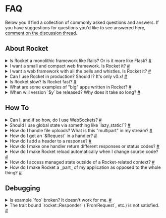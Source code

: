 # FAQ

Below you'll find a collection of commonly asked questions and answers. If you
have suggestions for questions you'd like to see answered here, [comment on the
discussion thread].

[comment on the discussion thread]: https://github.com/SergioBenitez/Rocket/discussions/1836

## About Rocket

<details id="monolithic">
<summary>
Is Rocket a monolithic framework like Rails? Or is it more like Flask?
<a class="headerlink" href="#monolithic" title="permalink">#</a>
</summary>
<div class="content">

Neither!

Rocket's core is small yet complete with respect to security and correctness. It
mainly consists of:

  * Guard traits like [`FromRequest`] and [`FromData`].
  * Derive macros for all common traits.
  * Attribute macros for routing.
  * Thorough compile and launch-time checking.
  * Zero-copy parsers and validators for common formats like multipart and SSE.
  * Syntax sugar extensions for features like async streams and traits.
  * Optional features for functionality like TLS, secrets, and so on.

The goal is for functionality like templating, sessions, ORMs, and so on to be
implemented entirely outside of Rocket while maintaining a first-class feel and
experience. Indeed, crates like [`rocket_dyn_templates`] and [`rocket_db_pools`]
do just this. As a result, Rocket is neither "bare-bones" nor is it a kitchen
sink for all possible features.

Unlike other frameworks, Rocket makes it its mission to help you avoid security
and correctness blunders. It does this by including, out-of-the-box:

  * A flexible, type-based [configuration](../configuration/) system.
  * [Security and privacy headers](@api/rocket/shield/) by default.
  * Zero-Copy RFC compliant [URI parsers](@api/rocket/http/uri).
  * Safe, [typed URIs](@api/rocket/macro.uri.html) with compile-time checking.
  * [Compile-time and launch-time route checking](@api/rocket/attr.route.html).
  * A [testing framework](@api/rocket/local) with sync and `async` variants.
  * Safe, exclusive access to fully decoded HTTP values.
  * Mandatory [data limits](@api/rocket/data/struct.Limits.html) to prevent
    trivial DoS attacks.

Of course, this functionality comes at a compile-time cost (but notably, _not_
at a runtime cost), impacting Rocket's clean build-time. For comparison, here's
what building "Hello, world!" for the first time in popular Rust web frameworks
looks like:

| Framework            | Dependencies | Build Time |
|----------------------|--------------|------------|
| Rocket 0.5-rc.2      | 151          | 50s        |
| Actix-Web 4.0.1      | 155          | 40s        |
| Tide 0.16            | 202          | 37s        |
| Warp 0.3.2           | 132          | 30s        |
| Axum 0.5.4           | 81           | 18s        |

<small>· Measurements taken on a MacBookPro15,1 Intel Core i9 @ 2.9GHZ, macOS
12.1, Rust 1.60 stable. Best of 3.</small><br />
<small>· Rocket includes features like multipart parsing and static file
serving that would require additional deps in other frameworks.</small>

Of course, iterative build-time is nearly identical for all frameworks, and the
time can be further reduced by using faster linkers like `lld`. We think the
trade-off is worth it. Rocket will never compromise security, correctness, or
usability to "win" at benchmarks of any sort.

</div>
</details>

[`rocket_dyn_templates`]: @api/rocket_dyn_templates
[`rocket_db_pools`]: @api/rocket_db_pools

<details id="compact">
<summary>
I want a small and compact web framework. Is Rocket it?
<a class="headerlink" href="#compact" title="permalink">#</a>
</summary>
<div class="content">

We think so! See ["Is Rocket a monolithic framework like Rails?"](#monolithic)
</div>
</details>

<details id="complete">
<summary>
I want a web framework with all the bells and whistles. Is Rocket it?
<a class="headerlink" href="#complete" title="permalink">#</a>
</summary>
<div class="content">

We think so! See ["Is Rocket a monolithic framework like Rails?"](#monolithic)
</div>
</details>

<details id="in-prod">
<summary>
Can I use Rocket in production? Should I? It's only v0.x!
<a class="headerlink" href="#in-prod" title="permalink">#</a>
</summary>
<div class="content">

We **enthusiastically** recommend using Rocket in production, with the following
non-exhaustive list of caveats:

  1. Run Rocket behind a reverse proxy like HAProxy or in a production load
     balancing environment. Rocket (Hyper) doesn't employ any defenses against
     DDoS attacks or certain DoS attacks which can be mitigated by an external
     service.

  2. Use a TLS termination proxy (perhaps from 1.) for zero-downtown certificate
     rotation.

  3. Properly configure your databases and database pools, especially with
     respect to the pool size.

  4. Ensure no blocking I/O happens outside of `spawn_blocking()` invocations.

While Rocket _is_ still in the `0.x` phase, the version number is purely a
stylistic choice. In fact, we consider Rocket to be the most mature web
framework in the Rust ecosystem. To our knowledge, Rocket is the only Rust web
framework that correctly implements:

  * Server-Sent Events
  * Graceful Shutdown
  * Form Parsing with Arbitrarily Structure
  * Zero-Copy, RFC Conforming URI Types
  * Ambiguity-Free Routing
  * Streamed Multipart Uploads

If you're coming from a different ecosystem, you should feel comfortable
considering Rocket's `v0.x` as someone else's `vx.0`. Rust and Cargo's semver
policy, and Rocket's strict adherence to it, ensures that Rocket will _never_
break your application when upgrading from `0.x.y` to `0.x.z`, where `z >= y`.
Furthermore, we backport _all_ security and correctness patches to the previous
major release (`0.{x-1}.y`), so your application remains secure if you need time
to upgrade.

</div>
</details>

<details id="performance">
<summary>
Is Rocket slow? Is Rocket fast?
<a class="headerlink" href="#performance" title="permalink">#</a>
</summary>
<div class="content">

Rocket is pretty fast.

A commonly repeated myth is that Rocket's great usability comes at the cost of
runtime performance. _**This is false.**_ Rocket's usability derives largely
from compile-time checks with _zero_ bearing on runtime performance.

So what about benchmarks? Well, benchmarking is _hard_, and besides often being
conducted incorrectly<em>*</em>, often appear to say more than they do. So, when
you see a benchmark for "Hello, world!", you should know that the benchmark's
relevance doesn't extend far beyond those specific "Hello, world!" servers and
the specific way the measurement was taken. In other words, it provides _some_
baseline that is hard to extrapolate to real-world use-cases, _your_ use-case.

Nevertheless, here are some things you can consider as _generally_ true about
Rocket applications:

  * They'll perform much, _much_ better than those written in scripting
    languages like Python or Ruby.
  * They'll perform much better than those written in VM or JIT languages like
    JavaScript or Java.
  * They'll perform a bit better than those written in compiled-to-native but
    GC'd languages like Go.
  * They'll perform competitively with those written in compiled-to-native,
    non-GC'd languages like Rust or C.

Again, we emphasize _generally_ true. It is trivial to write a Rocket
application that is slower than a similar Python application.

Besides a framework's _internal_ performance, you should also consider whether
it enables your _application itself_ to perform well. Rocket takes great care to
enable your application to perform as little work as possible through
unique-to-Rocket features like [managed state], [request-local state], and
zero-copy parsing and deserialization.

<small>* A common mistake is to pit against Rocket's "Hello, world!" without
normalizing for response size, especially security headers.</small>

</div>
</details>

[managed state]: ../state/#managed-state
[request-local state]: ../state/#request-local-state

<details id="showcase">
<summary>
What are some examples of "big" apps written in Rocket?
<a class="headerlink" href="#showcase" title="permalink">#</a>
</summary>
<div class="content">

Here are some notable projects and websites in Rocket we're aware of:

  * [Vaultwarden] - A BitWarden Server
  * [Rust-Lang.org] - Rust Language Website
  * [Plume] - Federated Blogging Engine
  * [Hagrid] - OpenPGP KeyServer ([keys.openpgp.org](https://keys.openpgp.org/))
  * [SourceGraph Syntax Highlighter] - Syntax Highlighting API

[Let us know] if you have a notable, public facing application written in Rocket
you'd like to see here!

[Vaultwarden]: https://github.com/dani-garcia/vaultwarden
[Conduit]: https://conduit.rs/
[Rust-Lang.org]: https://www.rust-lang.org/
[Plume]: https://github.com/Plume-org/Plume
[Hagrid]: https://gitlab.com/hagrid-keyserver/hagrid/
[SourceGraph Syntax Highlighter]: https://github.com/sourcegraph/sourcegraph/tree/main/docker-images/syntax-highlighter
[Let us know]: https://github.com/SergioBenitez/Rocket/discussions/categories/show-and-tell

</div>
</details>

<details id="releases">
<summary>
When will version `$y` be released? Why does it take so long?
<a class="headerlink" href="#releases" title="permalink">#</a>
</summary>
<div class="content">

Rocket represents an ecosystem-wide effort to create a web framework that
enables writing web applications with unparalleled security, performance, and
usability. From design to implementation to documentation, Rocket is carefully
crafted to ensure the greatest productivity and reliability with the fewest
surprises. Our goal is to make Rocket a compelling choice across _all_
languages.

Accomplishing this takes time, and our efforts extend to the entire ecosystem.
For example, work for Rocket v0.5 included:

  * [Fixing correctness issues in `x509-parser`.](https://github.com/rusticata/x509-parser/pull/90)
  * [Reporting multiple](https://github.com/bikeshedder/deadpool/issues/114)
    [correctness issues](https://github.com/bikeshedder/deadpool/issues/113) in `deadpool`.
  * [Fixing a major usability issue in `async-stream`.](https://github.com/tokio-rs/async-stream/pull/57)
  * [Creating a brand new configuration library.](https://github.com/SergioBenitez/Figment)
  * [Updating](https://github.com/rousan/multer-rs/pull/21),
    [fixing](https://github.com/rousan/multer-rs/pull/29), and
    [maintaining](https://github.com/rousan/multer-rs/commit/2758e778e6aa2785b737c82fe45e58026bea2f01) `multer`.
  * [Significantly improving `async_trait` correctness and usability.](https://github.com/dtolnay/async-trait/pull/143)
  * [Porting `Pattern` APIs to stable.](https://github.com/SergioBenitez/stable-pattern)
  * [Porting macro diagnostics to stable.](https://github.com/SergioBenitez/proc-macro2-diagnostics)
  * [Creating a brand new byte unit library.](https://github.com/SergioBenitez/ubyte)
  * [Fixing a bug in `rustc`'s `libtest`.](https://github.com/rust-lang/rust/pull/78227)

A version of Rocket is released whenever it is feature-complete and exceeds
feature, security, and usability parity with the previous version. As a result,
specifying a release date is nearly impossible. We are _always_ willing to delay
a release if these properties are not readily evident.

We know it can be frustrating, but we hope you'll agree that Rocket is worth the
wait.

</div>
</details>

## How To

<details id="web-sockets">
<summary>
Can I, and if so how, do I use WebSockets?
<a class="headerlink" href="#web-sockets" title="permalink">#</a>
</summary>
<div class="content">

Rocket doesn't support WebSockets quite yet. We're [working on it].

That being said, Rocket _does_ suport [Server-Sent Events], which allows for
real-time _unidirectional_ communication from the server to the client. This is
often sufficient for many of the applications that WebSockets are typically used
for. For instance, the [chat example] uses SSE to implement a real-time,
multiroom chat application.
</div>
</details>

[working on it]: https://github.com/SergioBenitez/Rocket/issues/90
[Server-Sent Events]: @api/rocket/response/stream/struct.EventStream.html
[chat example]: @example/chat

<details id="global-state">
<summary>
Should I use global state via something like `lazy_static!`?
<a class="headerlink" href="#global-state" title="permalink">#</a>
</summary>
<div class="content">

No. Rocket's [managed state] provides a better alternative.

While it may be convenient or comfortable to use global state, the downsides are
numerous. They include:

  * The inability to test your application with different state.
  * The inability to run your application on different threads with different
    state.
  * The inability to know the state a route accesses by looking at its
    signature.
</div>
</details>

[managed state]: ../state/#managed-state

<details id="file-uploads">
<summary>
How do I handle file uploads? What is this "multipart" in my stream?
<a class="headerlink" href="#file-uploads" title="permalink">#</a>
</summary>
<div class="content">

For a quick example on how to handle file uploads, see [multipart forms]. The
gist is: use `Form<TempFile>` as a data guard.

File uploads are encoded and transmitted by the browser as [multipart] forms.
The raw stream, as seen by [`Data`] for example, thus contains the necessary
metadata to encode the form. Rocket's [`Form`] data guard can parse these form
submissions into any type that implements [`FromForm`]. This includes types like
[`TempFile`] which streams the decoded data to disk for persistence.
</div>
</details>

[multipart]: https://datatracker.ietf.org/doc/html/rfc7578
[multipart forms]: ../requests/#multipart
[`DataField`]: @api/rocket/form/struct.DataField.html
[`TempFile`]: @api/rocket/fs/enum.TempFile.html
[`DataField`]: @api/rocket/data/struct.Data.html
[`Form`]: @api/rocket/form/struct.Form.html
[`FromForm`]: @api/rocket/form/trait.FromForm.html
[`Data`]: @api/rocket/struct.Data.html

<details id="raw-request">
<summary>
How do I get an `&Request` in a handler?
<a class="headerlink" href="#raw-request" title="permalink">#</a>
</summary>
<div class="content">

You don't!

Rocket's [philosophy] is that as much of the request should be validated and
converted into useful typed values _before_ being processed. Allowing a
`Request` to be handled directly is incompatible with this idea.

Instead, Rocket's handlers work through _guards_, reified as traits, which
validate and extract parts of a request as needed. Rocket automatically invokes
these guards for you, so custom guards are write-once-use-everywhere. Rocket
won't invoke a handler with failing guards. This way, handlers only deal with
fully validated, typed, secure values.

Rocket provides all of the guard implementations you would expect
out-of-the-box, and you can implement your own, too. See the following:

  * Parameter Guards: [`FromParam`]
  * Multi-Segment Guards: [`FromSegments`]
  * Data Guards: [`FromData`]
  * Form Guards: [`FromFrom`]
  * Request Guards: [`FromRequest`]
</div>
</details>

[philosophy]: ../introduction/#foreword
[`FromParam`]: @api/rocket/request/trait.FromParam.html
[`FromSegments`]: @api/rocket/request/trait.FromSegments.html
[`FromData`]: @api/rocket/data/trait.FromData.html
[`FromFrom`]: @api/rocket/form/trait.FromForm.html
[`FromRequest`]: @api/rocket/request/trait.FromRequest.html

<details id="response-headers">
<summary>
How do I add a header to a response?
<a class="headerlink" href="#response-headers" title="permalink">#</a>
</summary>
<div class="content">

That depends on the header!

Any "transport" headers (`Content-Length`, `Transfer-Encoding`, etc.) are
automatically set by Rocket and cannot be directly overridden for correctness
reasons. The rest are set by a route's [`Responder`].

**Status**

Rocket automatically sets a `Status` header for all responses. If a `Responder`
doesn't explicitly set a status, it defaults to `200`. Some responders, like
`Option<T>`, do set a status. See [`Responder`] and the [`status`] module for
details on setting a custom `Status` or overriding an existing one.

**Content-Type**

Rocket automatically sets a `Content-Type` header for types it implements
`Responder` for, so in the common case, there's nothing to do. This includes
types like `&str`, `&[u8]`, `NamedFile`, and so on. The [`content`] module docs
details setting a custom `Content-Type` or overriding an existing one.

**Everything Else**

To add a custom header, you'll need a custom [`Responder`]. Not to worry!
[`Responder` can be derived](@api/rocket/derive.Responder.html) in almost all
cases. If a type for the header you want to add already exists, you can directly
derive `Responder` for a struct that contains the header value, which adds the
header to the response:

```rust
# #[macro_use] extern crate rocket;
# use rocket::http::Header;

# type HeaderType = Header<'static>;

# impl<T> From<T> for MyResponder<T> {
#     fn from(inner: T) -> Self {
#         MyResponder { inner, header: Header::new("X-My-Header", "some value") }
#     }
# }

#[derive(Responder)]
struct MyResponder<T> {
    inner: T,
    header: HeaderType,
}

#[get("/")]
fn with_header() -> MyResponder<&'static str> {
    MyResponder::from("Hello, world!")
}
```

A `HeaderType` won't exist for custom headers, but you can define your own type.
As long as it implements `Into<Header>` for Rocket's [`Header`], the type can be
used as a field in derived struct.

Alternatively, you can always implement `Responder` directly. Make sure to
leverage existing responders in your implementation. For example, _don't_
serialize JSON manually. Instead, use the existing [`Json`] responder, like in
the example below:

```rust
# #[derive(rocket::serde::Serialize)]
# #[serde(crate = "rocket::serde")]
# struct Person { name: String, age: usize };

use rocket::request::Request;
use rocket::response::{self, Response, Responder};
use rocket::serde::json::Json;

impl<'r> Responder<'r, 'static> for Person {
    fn respond_to(self, req: &'r Request<'_>) -> response::Result<'static> {
        Response::build_from(Json(&self).respond_to(req)?)
            .raw_header("X-Person-Name", self.name)
            .raw_header("X-Person-Age", self.age.to_string())
            .ok()
    }
}
```

</div>
</details>

[`Responder`]: @api/rocket/response/trait.Responder.html
[`content`]: @api/rocket/response/content/index.html
[`status`]: @api/rocket/response/status/index.html
[`Header`]: @api/rocket/http/struct.Header.html
[`Json`]: @api/rocket/serde/json/struct.Json.html

<details id="multiple-responses">
<summary>
How do I make one handler return different responses or status codes?
<a class="headerlink" href="#multiple-responses" title="permalink">#</a>
</summary>
<div class="content">

If you're returning _two_ different responses, use a `Result<T, E>` or an
[`Either<A, B>`].

If you need to return _more_ than two kinds, [derive a custom `Responder`] `enum`:

```rust
# use rocket::response::Responder;
use rocket::fs::NamedFile;
use rocket::http::ContentType;

#[derive(Responder)]
enum Error<'r, T> {
    #[response(status = 400)]
    Unauthorized(T),
    #[response(status = 404)]
    NotFound(NamedFile),
    #[response(status = 500)]
    A(&'r str, ContentType),
}
```

</div>
</details>

[`Either<A, B>`]: https://docs.rs/either/1/either/enum.Either.html
[derive a custom `Responder`]: @api/rocket/derive.Responder.html

<details id="automatic-reload">
<summary>
How do I make Rocket reload automatically when I change source code?
<a class="headerlink" href="#automatic-reload" title="permalink">#</a>
</summary>
<div class="content">

In debug mode, Rocket automatically reloads templates for you. So if all you
need is live template reloading, Rocket's got you covered.

For everything else, you'll need to use an external tool like [`cargo-watch`],
[`watchexec`] or [`entr`]. With `cargo-watch`, you can automatically rebuild and
run a Rocket application by executing:

```sh
cargo watch -x run
```

To only restart on successful compilations, see [this note].
</div>
</details>

[`cargo-watch`]: https://github.com/watchexec/cargo-watch
[`watchexec`]: https://github.com/watchexec/watchexec
[`entr`]: http://eradman.com/entrproject/
[this note]: https://github.com/watchexec/cargo-watch/tree/b75ce2c260874dea480f4accfd46ab28709ec56a#restarting-an-application-only-if-the-buildcheck-succeeds

<details id="external-managed-state">
<summary>
How do I access managed state outside of a Rocket-related context?
<a class="headerlink" href="#external-managed-state" title="permalink">#</a>
</summary>
<div class="content">

Use an `Arc`, like this:

```rust
# use rocket::*;
use std::sync::Arc;

#[launch]
fn rocket() -> _ {
    # struct MyState;
    let state = Arc::new(MyState);

    let external = state.clone();
    std::thread::spawn(move || {
        let use_state = external;
    });

    rocket::build().manage(state)
}
```

</div>
</details>

<details id="internal-server">
<summary>
How do I make Rocket a _part_ of my application as opposed to the whole thing?
<a class="headerlink" href="#internal-server" title="permalink">#</a>
</summary>
<div class="content">

Use the `#[main]` attribute and manually call [`launch()`]:

```rust,no_run
#[rocket::main]
async fn main() {
    # let should_start_server = false;
    if should_start_server {
        let result = rocket::build().launch().await;
    } else {
        // do something else
    }
}
```

The cost to using the attribute is imperceptible and guarantees compatibility
with Rocket's async I/O.

</div>
</details>

[`launch()`]: @api/rocket/struct.Rocket.html#method.launch

## Debugging

<details id="broken-example">
<summary>
Is example `foo` broken? It doesn't work for me.
<a class="headerlink" href="#broken-example" title="permalink">#</a>
</summary>
<div class="content">

Almost certainly not.

Every example and code snippet you see in published documentation is tested by
the CI on every commit, and we only publish docs that pass the CI. Unless the CI
environment is broken, the examples _cannot_ be wrong.

Common mistakes when running examples include:

  * Looking at an example for version `y` but depending on version `x`. Select
    the proper git tag!
  * Looking at outdated examples on StackOverflow or Google. Check the
    date/version!
  * Not configuring the correct dependencies. See the example's `Cargo.toml`!
</div>
</details>

<details id="unsat-bound">
<summary>
The trait bound `rocket::Responder` (`FromRequest`, etc.) is not satisfied.
<a class="headerlink" href="#unsat-bound" title="permalink">#</a>
</summary>
<div class="content">

If you're fairly certain a type implements a given Rocket trait but still get an
error like:

```rust,ignore
error[E0277]: the trait bound `Foo: Responder<'_, '_>` is not satisfied
 --> src\main.rs:4:20
  |
4 | fn foo() -> Foo
  |             ^^^ the trait `Responder<'_, '_>` is not implemented for `Foo`
  |
  = note: required by `respond_to`
```

...then you're almost certainly depending, perhaps transitively, on _two
different versions_ of a single library. For example, you may be depending on
`rocket` which depends on `time 0.3` while also depending directly on `time
0.2`. Or you may depending on `rocket` from `crates.io` while depending on a
library that depends on `rocket` from `git`. A common instance of this mistake
is to depend on a `contrib` library from git while also depending on a
`crates.io` version of Rocket or vice-versa:

```toml
rocket = "0.5.0-rc.2"
rocket_db_pools = { git = "https://github.com/SergioBenitez/Rocket.git" }
```

This is _never_ correct. If libraries or applications interact via types from a
common library, those libraries or applications _must_ specify the _same_
version of that common library. This is because in Rust, types from two
different versions of a library or from different providers (like `git` vs.
`crates.io`) are _always_ considered distinct, even if they have the same name.
Therefore, even if a type implements a trait from one library, it _does not_
implement the trait from the other library (since it is considered to be a
_different_, _distinct_ library). In other words, you can _never_ mix two
different published versions of Rocket, a published version and a `git` version,
or two instances from different `git` revisions.

</div>
</details>
